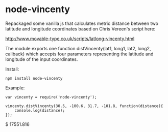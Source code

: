 node-vincenty
=============

Repackaged some vanilla js that calculates metric distance between two latitude and longitude coordinates based on Chris Vereen's script here:

http://www.movable-type.co.uk/scripts/latlong-vincenty.html

The module exports one function distVincenty(lat1, long1, lat2, long2, callback) which accepts four parameters representing the latitude and longitude of the input coordinates.

Install:

    npm install node-vincenty

Example:

    var vincenty = require('node-vincenty');

    vincenty.distVincenty(30.5, -100.6, 31.7, -101.8, function(distance){
    	console.log(distance);
    });

$ 17551.816

